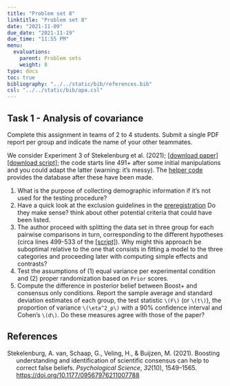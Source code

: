 ```yaml
---
title: "Problem set 8"
linktitle: "Problem set 8"
date: "2021-11-09"
due_date: "2021-11-19"
due_time: "11:55 PM"
menu:
  evaluations:
    parent: Problem sets
    weight: 8
type: docs
toc: true
bibliography: "../../static/bib/references.bib"
csl: "../../static/bib/apa.csl"
---
```


## Task 1 - Analysis of covariance

Complete this assignment in teams of 2 to 4 students. Submit a single PDF report per group and indicate the name of your other teammates.

We consider Experiment 3 of Stekelenburg et al. (2021); [\[download paper\]](https://doi.org/10.1177/09567976211007788) [\[download script\]](https://osf.io/4yatk/download); the code starts line 491+ after some initial manipulations and you could adapt the latter (warning: it’s messy). The [helper code](/evaluations/08-problem-set.R) provides the database after these have been made.

1.  What is the purpose of collecting demographic information if it’s not used for the testing procedure?
2.  Have a quick look at the exclusion guidelines in the [preregistration](https://osf.io/4w9tq) Do they make sense? think about other potential criteria that could have been listed.
3.  The author proceed with splitting the data set in three group for each pairwise comparisons in turn, corresponding to the different hypotheses (circa lines 499-533 of the [\[script\]](https://osf.io/4yatk/download)). Why might this approach be suboptimal relative to the one that consists in fitting a model to the three categories and proceeding later with computing simple effects and contrasts?
4.  Test the assumptions of (1) equal variance per experimental condition and (2) proper randomization based on `Prior` scores.
5.  Compute the difference in posterior belief between Boost+ and consensus only conditions. Report the sample average and standard deviation estimates of each group, the test statistic `\(F\)` (or `\(t\)`), the proportion of variance `\(\eta^2_p\)` with a 90% confidence interval and Cohen’s `\(d\)`. Do these measures agree with those of the paper?

## References

<div id="refs" class="references csl-bib-body hanging-indent" line-spacing="2">

<div id="ref-vanStekelenburg:2021" class="csl-entry">

Stekelenburg, A. van, Schaap, G., Veling, H., & Buijzen, M. (2021). Boosting understanding and identification of scientific consensus can help to correct false beliefs. *Psychological Science*, *32*(10), 1549–1565. <https://doi.org/10.1177/09567976211007788>

</div>

</div>
